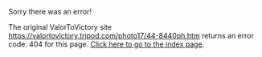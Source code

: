 

Sorry there was an error!

The original ValorToVictory site https://valortovictory.tripod.com/photo17/44-8440ph.htm returns an error code: 404 for this page. [Click here to go to the index page](../index.md).
